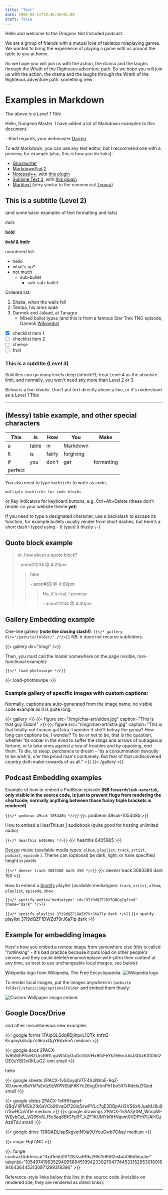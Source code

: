 ```yaml
---
title: "Test"
date: 2000-04-11T18:48:45+01:00
draft: false
---
```


Hello and welcome to the Dragons Not Included podcast.

We are a group of friends with a mutual love of tabletop roleplaying games. We wanted to bring the experience of playing a game with us around the table to you at home.

So we hope you will join us with the action, the drama and the laughs through the Wrath of the Righteous adventure path.
So we hope you will join us with the action, the drama and the laughs through the Wrath of the Righteous adventure path.
something new


# Examples in Markdown
*The above is a Level 1 Title*

Hello, Dungeon Master. I have added a lot of Markdown examples to this document. 

\- Kind regards, your webmaster [Darren](https://robot-one.github.io)

To edit Markdown, you can use any text editor, but I recommend one with a preview, for example (also, this is how you do links):

- [Ghostwriter](https://github.com/wereturtle/ghostwriter/releases)
- [MarkdownPad 2](http://markdownpad.com/)
- [Notepad++](https://notepad-plus-plus.org/), with [this plugin](https://github.com/VinsWorldcom/NppMarkdownPanel/releases)
- [Sublime Text 3](https://www.sublimetext.com/3), with [this plugin](https://github.com/SublimeText-Markdown/MarkdownEditing/releases)
- [Marktext](https://github.com/marktext/marktext/releases) (very similar to the commercial [Typora](https://typora.io/))

## This is a subtitle (Level 2)
(and some basic examples of text formatting and lists)

*italic* 

**bold** 

***bold & italic***

unordered list:
- hello
- what's up?
- not much
  - sub-bullet
	 - sub-sub-bullet

Ordered list:

1. Shaka, when the walls fell
2. Temba, his arms wide
3. Darmok and Jalaad, at Tanagra
	- Mixed bullet types (and this is from a famous Star Trek TNG episode, Darmok [Wikipedia]) 


- [x] checklist item 1
- [ ] checklist item 2
- [ ] cheese
- [ ] fruit

### This is a subtitle (Level 3)
Subtitles can go many levels deep (infinite?); treat Level 4 as the absolute limit, and normally, you won't need any more than Level 2 or 3.

Below is a line divider. Don't put text directly above a line, or it's understood as a Level 1 Title

------------------------------

## (Messy) table example, and other special characters

| This | Is | How | You | Make |
|---|---|---|---|---|
| a | table | in | Markdown |
| It | is | fairly | forgiving
| if | you |don't|get|formatting
| perfect |

You also need to type `backticks` to write as code, 

```
multiple backticks for code blocks
```
or <key>Key indicators</key> for keyboard buttons, e.g. <key>Ctrl</key>+<key>Alt</key>+<key>Delete</key> (these don't render on your website theme **yet**)

If you need to type a designated character, use a backslash to escape its function, for example bullets usually render from short dashes, but here's a short dash I typed using \- (I typed it thusly `\-`)

## Quote block example

> or, how about a quote block?
> 
>\- anon#1234 @ 4:20pm
>> fake
>>
>> \- anon#69 @ 4:69pm
>>> No, it's real, I promise
>>>
>>> \- anon#1234 @ 4:30pm

## Gallery Embedding example

One-line gallery **(note the closing slash!)**:
`{{</* gallery dir="/path/to/folder/" /*/>}}`
NB. it does not recurse subfolders.

{{< gallery dir="/img/" />}}

Then, you must call the loader somewhere on the page (visible, non-functional example):

`{{</* load-photoswipe */>}}`

<!-- This text, and the following, are invisible:--> 
{{< load-photoswipe >}}

### Example gallery of specific images with custom captions:
Normally, captions are auto-generated from the image name; no visible code example as it is quite long.

{{< gallery >}}
	{{< figure src="/img/char-art/eldon.jpg" caption="This is that guy Eldon!" >}}
	{{< figure src="/img/char-art/istra.jpg" caption="This is that totally-not-human gal Istra. I wonder if she'll betray the group? How long can captions be, I wonder? To be or not to be, that is the question, whether 'tis nobler in the mind to suffer the slings and arrows of outrageous fortune, or to take arms against a sea of troubles and by opposing, end them. To die, to sleep, perchance to dream - 'tis a consummation devoutly to be wish'd, o'er the proud man's contumely. But fear of that undiscovered country doth make cowards of us all." >}}
{{< /gallery >}}

## Podcast Embedding examples

Example of how to embed a PodBean episode **(NB `forwardslash-asterisk`, only visible in the source code, is just to prevent Hugo from rendering the shortcode; normally anything between those funny triple brackets is rendered)**

`{{</* podbean 49suk-105448b */>}}`
{{< podbean 49suk-105448b >}}

How to embed a HearThis.at [1] audiobook (quite good for hosting unlimited audio)

`{{</* hearthis 6405965 */>}}`
{{< hearthis 6405965 >}}

[Deezer] music (available media types: `album`, `playlist`, `track`, `artist`, `podcast`, `episode` ). Theme can (optional) be dark, light, or have specified height in pixels

`{{</* deezer track 3083380 dark 150 */>}}`
{{< deezer track 3083380 dark 150 >}}

How to embed a [Spotify] playlist (available mediatypes: `track`, `artist`, `album`, `playlist`, `episode`, `show`

`{{</* spotify media="mediatype" id="37i9dQZF1DX59NCqCqJtoH" theme="dark" */>}}`

`{{</* spotify playlist 37i9dQZF1DWZd79rJ6a7lp dark */>}}`
{{< spotify playlist 37i9dQZF1DWZd79rJ6a7lp dark >}}

## Example for embedding images

Here's how you embed a remote image from somewhere else (this is called "hotlinking" - it's bad practice because it puts load on other people's servers and they could delete/rename/replace-with-p0rn their content at any time, so best to use unchangeable local images, see below):

Wikipedia logo from Wikipedia, The Free Encyclopaedia:
![Wikipedia logo](https://en.wikipedia.org/static/images/project-logos/enwiki.png)

To render local images, put the images anywhere in `[website folder]/static/img/optionalFolder` and embed them thusly:

![Custom Wallpaper image embed](/img/customWallpaper.png)

## Google Docs/Drive
and other miscellaneous new examples

{{< google forms 1FAIpQLSdqRDjIhpvL1QTk_tnfzQ-KinpnykdcdpZsI9raxQgYBdxEnA medium >}}

{{< google docs 2PACX-1vRbMhPNvB2UrcR91LquW50yGuOc1GiVHx8fxFeYk7e9voUdJ3GixKXt0Ibl2DE0uYBI2xRKLuG2-omt small >}}

hello

{{< google sheets 2PACX-1vSGxyqlVTF4h3IWmE-9qZ-XDxwmui9oYkPsEnlz9zWPNSbjF6KYc26xgDrtmPhTbo5XTrRdeIsZfQod small >}}

{{< google slides 2PACX-1vRHHaawI-GBqV1IPMCk21k6aVCb90vqQI728iq5swPVLc7qE3DBpAH2VS6xKJueMJ8u9l75wHCpViDe medium >}}
{{< google drawings 2PACX-1vSA3jr0M_WncpW-WEybOzL_VQ96vN_f5c3aq8BfGFp9T_kZF1KUMYkRHNqtwt0VDPHi7UAHGzAzdTdJ small >}}

{{< google drive 13RQADLIapSkgvetN9ia9UYcuGwb7CAay medium >}}


{{< imgur HgI7jNC  >}}

{{< funge contractAddress="0xd1e5b0ff1287aa9f9a268759062e4ab08b9dacbe" tokenId="105497419635294095894519942330270477445331529530180169464364453130971299318396" >}}

Reference-style links below this line in the source code (invisible on rendered site, they are rendered as direct links):

----------

[1]: https://hearthis.at/

[Spotify]: https://open.spotify.com/
[Deezer]: https://www.deezer.com/en/
[Wikipedia]: https://en.wikipedia.org/wiki/Darmok
[Wikipedia]: https://en.wikipedia.org/wiki/Darmok
